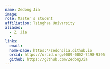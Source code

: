 ```yaml
---
name: Zedong Jia
image: 
role: Master's student
affiliation: Tsinghua University
aliases:
  - Z. Jia
  - 
links:
  email: 
  home-page: https://zedongjia.github.io
  orcid: https://orcid.org/0009-0002-7498-9395
  github: https://github.com/ZedongJia
---
```


